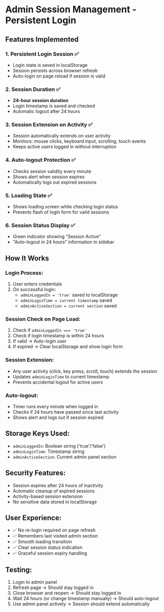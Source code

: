 # Admin Session Management - Persistent Login

## Features Implemented

### 1. **Persistent Login Session** ✅
- Login state is saved in localStorage
- Session persists across browser refresh
- Auto-login on page reload if session is valid

### 2. **Session Duration** ✅
- **24-hour session duration**
- Login timestamp is saved and checked
- Automatic logout after 24 hours

### 3. **Session Extension on Activity** ✅
- Session automatically extends on user activity
- Monitors: mouse clicks, keyboard input, scrolling, touch events
- Keeps active users logged in without interruption

### 4. **Auto-logout Protection** ✅
- Checks session validity every minute
- Shows alert when session expires
- Automatically logs out expired sessions

### 5. **Loading State** ✅
- Shows loading screen while checking login status
- Prevents flash of login form for valid sessions

### 6. **Session Status Display** ✅
- Green indicator showing "Session Active"
- "Auto-logout in 24 hours" information in sidebar

## How It Works

### Login Process:
1. User enters credentials
2. On successful login:
   - `adminLoggedIn = 'true'` saved to localStorage
   - `adminLoginTime = current timestamp` saved
   - `adminActiveSection = current section` saved

### Session Check on Page Load:
1. Check if `adminLoggedIn === 'true'`
2. Check if login timestamp is within 24 hours
3. If valid → Auto-login user
4. If expired → Clear localStorage and show login form

### Session Extension:
- Any user activity (click, key press, scroll, touch) extends the session
- Updates `adminLoginTime` to current timestamp
- Prevents accidental logout for active users

### Auto-logout:
- Timer runs every minute when logged in
- Checks if 24 hours have passed since last activity
- Shows alert and logs out if session expired

## Storage Keys Used:
- `adminLoggedIn`: Boolean string ('true'/'false')
- `adminLoginTime`: Timestamp string
- `adminActiveSection`: Current admin panel section

## Security Features:
- Session expires after 24 hours of inactivity
- Automatic cleanup of expired sessions
- Activity-based session extension
- No sensitive data stored in localStorage

## User Experience:
- ✅ No re-login required on page refresh
- ✅ Remembers last visited admin section
- ✅ Smooth loading transition
- ✅ Clear session status indication
- ✅ Graceful session expiry handling

## Testing:
1. Login to admin panel
2. Refresh page → Should stay logged in
3. Close browser and reopen → Should stay logged in
4. Wait 24 hours (or change timestamp manually) → Should auto-logout
5. Use admin panel actively → Session should extend automatically